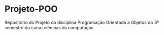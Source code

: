 # Projeto-POO

Repositório do Projeto da disciplina Programação Orientada a Objetos do 3º semestre do curso ciências da computação

